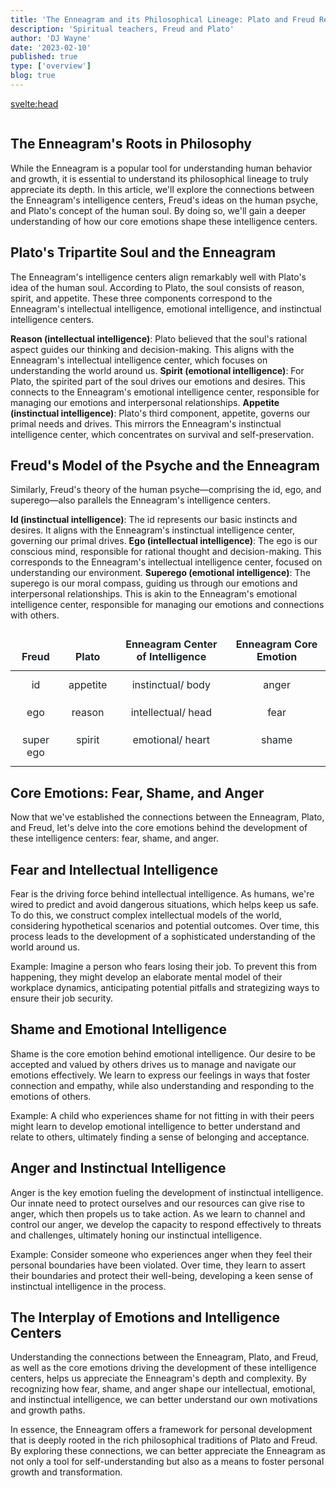 ```yaml
---
title: 'The Enneagram and its Philosophical Lineage: Plato and Freud Revisited'
description: 'Spiritual teachers, Freud and Plato'
author: 'DJ Wayne'
date: '2023-02-10'
published: true
type: ['overview']
blog: true
---
```


<svelte:head>

  <meta property="og:image" content="https://9takes.com/blogs/freud-plato.webp" />
</svelte:head>
<script>
	import  PopCard  from "../../lib/components/atoms/PopCard.svelte";
</script>
<div
	style="display: flex;
    justify-content: center;
	"
>
	<PopCard
		image={`/freud-plato.webp`}
		showIcon={false}
		text=""
		subtext=""
	/>
</div>

<!-- They almost got it, so close
Historical hints of the enneagram

First principles
Enneagram and Plato

9 threads through the fabric of history -->

## The Enneagram's Roots in Philosophy

While the Enneagram is a popular tool for understanding human behavior and growth, it is essential to understand its philosophical lineage to truly appreciate its depth. In this article, we'll explore the connections between the Enneagram's intelligence centers, Freud's ideas on the human psyche, and Plato's concept of the human soul. By doing so, we'll gain a deeper understanding of how our core emotions shape these intelligence centers.

## Plato's Tripartite Soul and the Enneagram

The Enneagram's intelligence centers align remarkably well with Plato's idea of the human soul. According to Plato, the soul consists of reason, spirit, and appetite. These three components correspond to the Enneagram's intellectual intelligence, emotional intelligence, and instinctual intelligence centers.

**Reason (intellectual intelligence)**: Plato believed that the soul's rational aspect guides our thinking and decision-making. This aligns with the Enneagram's intellectual intelligence center, which focuses on understanding the world around us.
**Spirit (emotional intelligence)**: For Plato, the spirited part of the soul drives our emotions and desires. This connects to the Enneagram's emotional intelligence center, responsible for managing our emotions and interpersonal relationships.
**Appetite (instinctual intelligence)**: Plato's third component, appetite, governs our primal needs and drives. This mirrors the Enneagram's instinctual intelligence center, which concentrates on survival and self-preservation.

## Freud's Model of the Psyche and the Enneagram

Similarly, Freud's theory of the human psyche—comprising the id, ego, and superego—also parallels the Enneagram's intelligence centers.

**Id (instinctual intelligence)**: The id represents our basic instincts and desires. It aligns with the Enneagram's instinctual intelligence center, governing our primal drives.
**Ego (intellectual intelligence)**: The ego is our conscious mind, responsible for rational thought and decision-making. This corresponds to the Enneagram's intellectual intelligence center, focused on understanding our environment.
**Superego (emotional intelligence)**: The superego is our moral compass, guiding us through our emotions and interpersonal relationships. This is akin to the Enneagram's emotional intelligence center, responsible for managing our emotions and connections with others.

| Freud     | Plato    | Enneagram Center of Intelligence | Enneagram Core Emotion |
| --------- | -------- | -------------------------------- | ---------------------- |
| id        | appetite | instinctual/ body                | anger                  |
| ego       | reason   | intellectual/ head               | fear                   |
| super ego | spirit   | emotional/ heart                 | shame                  |

## Core Emotions: Fear, Shame, and Anger

Now that we've established the connections between the Enneagram, Plato, and Freud, let's delve into the core emotions behind the development of these intelligence centers: fear, shame, and anger.

## Fear and Intellectual Intelligence

Fear is the driving force behind intellectual intelligence. As humans, we're wired to predict and avoid dangerous situations, which helps keep us safe. To do this, we construct complex intellectual models of the world, considering hypothetical scenarios and potential outcomes. Over time, this process leads to the development of a sophisticated understanding of the world around us.

Example: Imagine a person who fears losing their job. To prevent this from happening, they might develop an elaborate mental model of their workplace dynamics, anticipating potential pitfalls and strategizing ways to ensure their job security.

## Shame and Emotional Intelligence

Shame is the core emotion behind emotional intelligence. Our desire to be accepted and valued by others drives us to manage and navigate our emotions effectively. We learn to express our feelings in ways that foster connection and empathy, while also understanding and responding to the emotions of others.

Example: A child who experiences shame for not fitting in with their peers might learn to develop emotional intelligence to better understand and relate to others, ultimately finding a sense of belonging and acceptance.

## Anger and Instinctual Intelligence

Anger is the key emotion fueling the development of instinctual intelligence. Our innate need to protect ourselves and our resources can give rise to anger, which then propels us to take action. As we learn to channel and control our anger, we develop the capacity to respond effectively to threats and challenges, ultimately honing our instinctual intelligence.

Example: Consider someone who experiences anger when they feel their personal boundaries have been violated. Over time, they learn to assert their boundaries and protect their well-being, developing a keen sense of instinctual intelligence in the process.

## The Interplay of Emotions and Intelligence Centers

Understanding the connections between the Enneagram, Plato, and Freud, as well as the core emotions driving the development of these intelligence centers, helps us appreciate the Enneagram's depth and complexity. By recognizing how fear, shame, and anger shape our intellectual, emotional, and instinctual intelligence, we can better understand our own motivations and growth paths.

In essence, the Enneagram offers a framework for personal development that is deeply rooted in the rich philosophical traditions of Plato and Freud. By exploring these connections, we can better appreciate the Enneagram as not only a tool for self-understanding but also as a means to foster personal growth and transformation.

<div>
<script type="application/ld+json">

{
"@type": "http://schema.org/BlogPosting",
"http://schema.org/author": {
"@type": "http://schema.org/Person",
"http://schema.org/name": "DJ Wayne"
},
"http://schema.org/citation": [
{
"@type": "http://schema.org/WebPage",
"http://schema.org/name": "Sigmund Freud",
"http://schema.org/url": {
"@id": "https://www.britannica.com/biography/Sigmund-Freud"
}
},
{
"@type": "http://schema.org/WebPage",
"http://schema.org/name": "Plato",
"http://schema.org/url": {
"@id": "https://plato.stanford.edu/entries/plato/"
}
}
],
"http://schema.org/dateModified": {
"@type": "http://schema.org/Date",
"@value": "2023-04-11"
},
"http://schema.org/datePublished": {
"@type": "http://schema.org/Date",
"@value": "2023-02-19"
},
"http://schema.org/description": "Explore the connections between the Enneagram's intelligence centers, Freud's ideas on the human psyche, and Plato's concept of the human soul, and gain a deeper understanding of how core emotions shape these intelligence centers.",
"http://schema.org/headline": "The Enneagram and its Philosophical Lineage: Plato and Freud Revisited",
"http://schema.org/image": {
"@type": "http://schema.org/ImageObject",
"http://schema.org/height": 1200,
"http://schema.org/url": {
"@id": "https://9takes.com/freud-plato.webp"
},
"http://schema.org/width": 630
},
"http://schema.org/keywords": [
"Enneagram",
"Plato",
"Freud",
"intelligence centers",
"philosophy",
"core emotions",
"fear",
"shame",
"anger",
"personal development",
"human psyche",
"human soul"
],
"http://schema.org/mainEntityOfPage": {
"@id": "https://9takes.com/blog/enneagram/enneagram-philosophical-lineage",
"@type": "http://schema.org/WebPage"
},
"http://schema.org/publisher": {
"@type": "http://schema.org/Organization",
"http://schema.org/name": "9takes"
}
}

</script>
</div>

<!-- {
  "@context": "https://schema.org",
  "@type": "BlogPosting",
  "headline": "The Enneagram: Understanding Personality Types Through the Head, Heart, and Instincts",
  "description": "Learn about the Enneagram, a personality typing system that describes nine distinct types of individuals and how its concepts can be traced back to the work of Sigmund Freud and Plato.",
  "datePublished": "2023-02-19",
  "dateModified": "2023-02-19",
  "author": {
    "@type": "Person",
    "name": "DJ Wayne"
  },
  "publisher": {
    "@type": "Organization",
    "name": "9takes",
    "logo": {
      "@type": "ImageObject",
      "url": "https://www.yourwebsite.com/logo.png",
      "width": 600,
      "height": 60
    }
  },
  "mainEntityOfPage": {
    "@type": "WebPage",
    "@id": "https://www.yourwebsite.com/blog/the-enneagram-understanding-personality-types-through-the-head-heart-and-instincts"
  },
  "image": {
    "@type": "ImageObject",
    "url": "https://9takes.com/src/lib/images/freud-plato.png",
    "width": 1200,
    "height": 630
  },
  "articleSection": "Psychology",
  "keywords": "Enneagram, personality types, Sigmund Freud, Plato, psychology",
  "text": "The Enneagram is a personality typing system that describes nine distinct types of individuals, each with their own unique characteristics and tendencies...",
  "citation": [
    {
      "@type": "WebPage",
      "name": "Sigmund Freud",
      "url": "https://www.britannica.com/biography/Sigmund-Freud"
    },
    {
      "@type": "WebPage",
      "name": "Plato",
      "url": "https://plato.stanford.edu/entries/plato/"
    }
  ]
} -->

<style>

table {
    width: 100%;
    margin-bottom: 1rem;
    color: #212529;
    border: 1px solid var(--color-theme-purple);

}
thead {
    display: table-header-group;
    vertical-align: middle;
    border-color: inherit;
}
tr {
    display: table-row;
    vertical-align: inherit;
    border-color: inherit;
}

th {
    border-bottom-width: 2px;
    vertical-align: bottom;
    border-bottom: 2px solid #dee2e6;
    border: 1px solid var(--color-theme-purple);
    padding: 0.75rem;
}

td {
    padding: 0.75rem;
    vertical-align: top;
    border: 1px solid var(--color-theme-purple);
    text-align: center;
}

</style>

